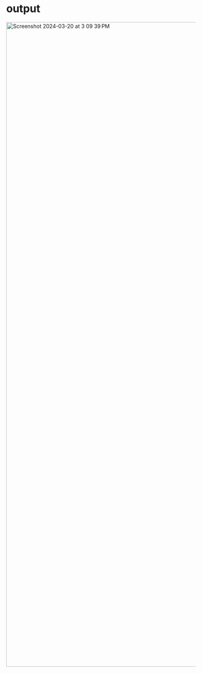 # output
<img width="1710" alt="Screenshot 2024-03-20 at 3 09 39 PM" src="https://github.com/Soniraja17/My-chrome-extension/assets/97464721/572b4e52-4271-4d59-8a71-083e4a0e8dd2">
